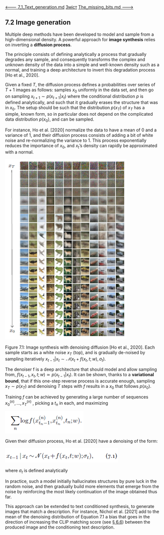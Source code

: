 [<---   7_1_Text_generation.md](7_1_Text_generation.md)         [Зміст](README.md)          [The_missing_bits.md   --->](The_missing_bits.md) 

## 7.2    Image generation

Multiple deep methods have been developed to model and sample from a high-dimensional density. A powerful approach for **image synthesis** relies on inverting a **diffusion process**. 

The principle consists of defining analytically a process that gradually degrades any sample, and consequently transforms the complex and unknown density of the data into a simple and well-known density such as a normal, and training a deep architecture to invert this degradation process [Ho et al., 2020].

Given a fixed $T$, the diffusion process defines a probabilities over series of $T+1$ images as follows: samples $x_0$ uniformly in the data set, and then go on sampling $x_{t+1} ∼p(x_{t+1} | x_t)$ where the conditional distribution $p$ is defined analytically, and such that it gradually erases the structure that was in $x_0$. The setup should be such that the distribution $p(x_T)$ of $x_T$ has a simple, known form, so in particular does not depend on the complicated data distribution $p(x_0)$, and can be sampled.

For instance, Ho et al. [2020] normalize the data to have a mean of 0 and a variance of 1, and their diffusion process consists of adding a bit of white noise and re-normalizing the variance to 1. This process exponentially reduces the importance of $x_0$, and $x_t$’s density can rapidly be approximated with a normal.

![image-20230618175617869](media1/image-20230618175617869.png)

Figure 7.1: Image synthesis with denoising diffusion [Ho et al., 2020]. Each sample starts as a white noise
$x_T$ (top), and is gradually de-noised by sampling iteratively $x_{t−1} | x_t ∼𝒩 (x_t+f(x_t,t;w),σ_t)$.

The denoiser f is a deep architecture that should model and allow sampling from, $f(x_{t−1},x_t,t;w)≃p(x_{t−1} | x_t)$. It can be shown, thanks to a **variational bound**, that if this one-step reverse process is accurate enough, sampling $x_T ∼p(x_T)$ and denoising $T$ steps with $f$ results in a $x_0$ that follows $p(x_0)$.

Training $f$ can be achieved by generating a large number of sequences $x^{(n)}_0 ,...,x^{(n)}_T$ , picking a $t_n$ in each, and maximizing

![image-20230618175942346](media1/image-20230618175942346.png)

Given their diffusion process, Ho et al. [2020] have a denoising of the form:

![image-20230618180147883](media1/image-20230618180147883.png)

where $σ_t$ is defined analytically 

In practice, such a model initially hallucinates structures by pure luck in the random noise, and then gradually build more elements that emerge from the noise by reinforcing the most likely continuation of the image obtained thus far.

This approach can be extended to text conditioned synthesis, to generate images that match a description. For instance, Nichol et al. [2021] add to the mean of the denoising distribution of Equation 7.1 a bias that goes in the direction of increasing the CLIP matching score (see [§ 6.6](6_6_Text_image_representations.md)) between the produced image and the conditioning text description.




